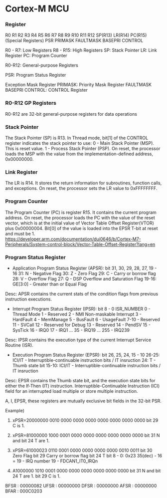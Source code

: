 # Cortex-M MCU 

### Register 

R0
R1
R2
R3
R4
R5
R6
R7
R8
R9
R10
R11
R12
SP(R13)
LR(R14)
PC(R15)
(Special Registers)
PSR
PRIMASK 
FAULTMASK
BASEPRI
CONTROL


R0 - R7: Low Registers
R8 - R15: High Registers
SP: Stack Pointer
LR: Link Register
PC: Program Counter

R0-R12: General-purpose Registers

PSR: Program Status Register

Exception Mask Register
PRIMASK: Priority Mask Register
FAULTMASK
BASEPRI
CONTROL: CONTROL Register

### R0-R12 GP Registers

R0-R12 are 32-bit general-purpose registers for data operations

### Stack Pointer

The Stack Pointer (SP) is R13. In Thread mode, bit[1] of the CONTROL register indicates the stack pointer to use:
0 - Main Stack Pointer (MSP). This is reset value.
1 - Process Stack Pointer (PSP). On reset, the processor loads the MSP with the value from the implementation-defined address, 0x00000000.

### Link Register

The LR is R14. 
It stores the return information for subroutines, function calls, and exceptions. On reset, the processor sets the LR value to 0xFFFFFFFF.

### Program Counter

The Program Counter (PC) is register R15. 
It contains the current program address. 
On reset, the processor loads the PC with the value of the reset vector, which is at the initial value of Vector Table Offset Register(VTOR)
plus 0x00000004. 
Bit[0] of the value is loaded into the EPSR T-bit at reset and must be 1.
https://developer.arm.com/documentation/dui0646/b/Cortex-M7-Peripherals/System-control-block/Vector-Table-Offset-Register?lang=en

### Program Status Register

- Application Program Status Register (APSR): bit 31, 30, 29, 28, 27, 19 - 16
31: N - Negative Flag
30: Z - Zero Flag
29: C - Carry or borrow flag
28: V - Overflow Flag
27: Q - DSP Overflow and Saturation Flag
19-16: GE[3:0] - Greater than or Equal Flag

Desc: APSR contains the current stats of the condition flags from previous instruction executions.


- Interrupt Program Status Register (IPSR): bit 8 - 0
ISR_NUMBER
0 - Thread Mode
1 - Reserved
2 - NMI Non-maskable Interrupt
3 - HardFault
4 - MemManage
5 - BusFault
6 - UsageFault
7-10 - Reserved
11 - SVCall
12 - Reserved for Debug
13 - Reserved
14 - PendSV
15 - SysTick
16 - IRQ0
17 - IRQ1
...
35 - IRQ19
...
255 - IRQ239

Desc: IPSR contains the execution type of the current Interrupt Service Routine (ISR).


- Execution Program Status Register (EPSR): bit 26, 25, 24, 15 - 10
26-25: ICI/IT - Interruptible-continuable instruction bits / IT insruction
24: T - Thumb state bit
15-10: ICI/IT - Interruptible-continuable instruction bits / IT insruction

Desc: EPSR contains the Thumb state bit, and the execution state bits for either the 
If-Then (IT) instruction.
Interruptible-Continuable Instruction (ICI) field for an interrupted load multiple or store multiple instruction.

A, I, EPSR, these registers are mutually exclusive bit fields in the 32-bit PSR.

Example)
1. xPSR=20000000
0010 0000 0000 0000 0000 0000 0000 0000
bit 29 C is 1.


2. xPSR=81000000
1000 0001 0000 0000 0000 0000 0000 0000
bit 31 N and bit 24 T are 1.


3. xPSR=61000023
0110 0001 0000 0000 0000 0000 0010 0011
bit 30 Zero Flag
bit 29 Carry or borrow flag
bit 24 T
bit 8 - 0: 0x23 35(dec) - 16 = 19 - IRQ number 19 - FDCAN1_IT0_IRQn

4.  A1000000
1010 0001 0000 0000 0000 0000 0000 0000
bit 31 N and bit 24 T are 1.
bit 29 C is 1.

BFSR : 00000082
UFSR : 00000000
DFSR : 00000000
AFSR : 00000000
BFAR : 000C0203


